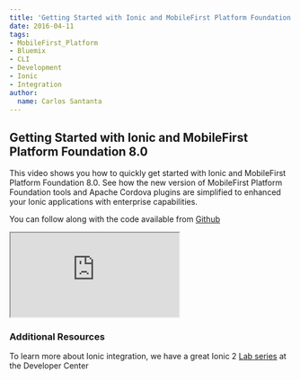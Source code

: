 ```yaml
---
title: 'Getting Started with Ionic and MobileFirst Platform Foundation 8.0'
date: 2016-04-11
tags:
- MobileFirst_Platform
- Bluemix
- CLI
- Development
- Ionic
- Integration
author:
  name: Carlos Santanta
---
```


## Getting Started with Ionic and MobileFirst Platform Foundation 8.0
This video shows you how to quickly get started with Ionic and 
MobileFirst Platform Foundation 8.0. See how the new version of MobileFirst Platform Foundation 
tools and Apache Cordova plugins are simplified to enhanced your Ionic applications
with enterprise capabilities.

You can follow along with the code available from [Github](https://github.com/csantanapr/mfp8-ionic-demo)

<div class="sizer">
    <div class="embed-responsive embed-responsive-16by9">
        <iframe src="https://www.youtube.com/embed/DlxZYxXszIw"></iframe>
    </div>
</div>

### Additional Resources
To learn more about Ionic integration, we have a great Ionic 2 [Lab series](https://mobilefirstplatform.ibmcloud.com/labs/developers/8.0/hybridmessenger) at the Developer Center
